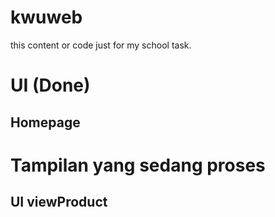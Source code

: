 # kwuweb
this content or code just for my school task.

# UI (Done) 
## Homepage 

# Tampilan yang sedang proses
## UI viewProduct
